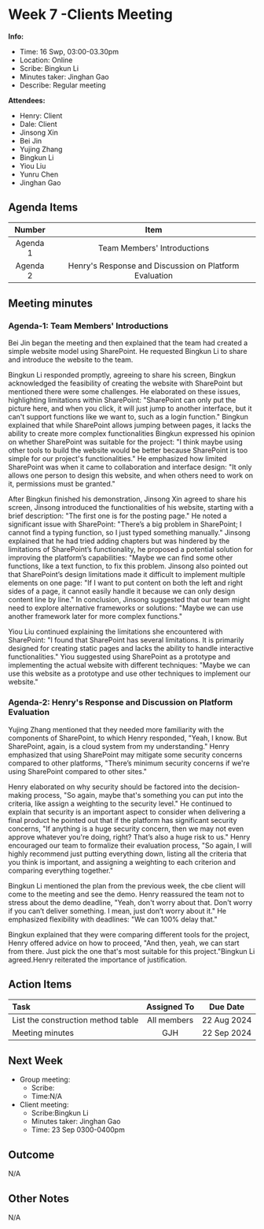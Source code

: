 # Week 7 -Clients Meeting 
**Info:**
- Time: 16 Swp, 03:00-03.30pm
- Location: Online
- Scribe: Bingkun Li
- Minutes taker: Jinghan Gao
- Describe: Regular meeting

**Attendees:**
- Henry: Client
- Dale: Client
- Jinsong Xin
- Bei Jin
- Yujing Zhang
- Bingkun Li
- Yiou Liu
- Yunru Chen
- Jinghan Gao

## Agenda Items
| Number    |        Item                                |
|:---------:|:------------------------------------------:|
| Agenda 1  | Team Members' Introductions               |
| Agenda 2  | Henry's Response and Discussion on Platform Evaluation       |



## Meeting minutes

### Agenda-1: Team Members' Introductions
Bei Jin began the meeting and then explained that the team had created a simple website model using SharePoint. He requested Bingkun Li to share and introduce the website to the team.

Bingkun Li responded promptly, agreeing to share his screen, Bingkun acknowledged the feasibility of creating the website with SharePoint but mentioned there were some challenges.
He elaborated on these issues, highlighting limitations within SharePoint: "SharePoint can only put the picture here, and when you click, it will just jump to another interface, but it can't support functions like we want to, such as a login function." Bingkun explained that while SharePoint allows jumping between pages, it lacks the ability to create more complex functionalities
Bingkun expressed his opinion on whether SharePoint was suitable for the project: "I think maybe using other tools to build the website would be better because SharePoint is too simple for our project's functionalities."
He emphasized how limited SharePoint was when it came to collaboration and interface design: "It only allows one person to design this website, and when others need to work on it, permissions must be granted."

After Bingkun finished his demonstration, Jinsong Xin agreed to share his screen, Jinsong introduced the functionalities of his website, starting with a brief description: "The first one is for the posting page."
He noted a significant issue with SharePoint: "There’s a big problem in SharePoint; I cannot find a typing function, so I just typed something manually."
Jinsong explained that he had tried adding chapters but was hindered by the limitations of SharePoint’s functionality, he proposed a potential solution for improving the platform’s capabilities: "Maybe we can find some other functions, like a text function, to fix this problem.
Jinsong also pointed out that SharePoint’s design limitations made it difficult to implement multiple elements on one page: "If I want to put content on both the left and right sides of a page, it cannot easily handle it because we can only design content line by line."
In conclusion, Jinsong suggested that our team might need to explore alternative frameworks or solutions: "Maybe we can use another framework later for more complex functions."

Yiou Liu continued explaining the limitations she encountered with SharePoint: "I found that SharePoint has several limitations. It is primarily designed for creating static pages and lacks the ability to handle interactive functionalities."
Yiou suggested using SharePoint as a prototype and implementing the actual website with different techniques: "Maybe we can use this website as a prototype and use other techniques to implement our website."

### Agenda-2: Henry's Response and Discussion on Platform Evaluation
Yujing Zhang mentioned that they needed more familiarity with the components of SharePoint, to which Henry responded, "Yeah, I know. But SharePoint, again, is a cloud system from my understanding."
Henry emphasized that using SharePoint may mitigate some security concerns compared to other platforms, "There’s minimum security concerns if we're using SharePoint compared to other sites."

Henry elaborated on why security should be factored into the decision-making process, "So again, maybe that's something you can put into the criteria, like assign a weighting to the security level."
He continued to explain that security is an important aspect to consider when delivering a final product he pointed out that if the platform has significant security concerns, "If anything is a huge security concern, then we may not even approve whatever you're doing, right? That’s also a huge risk to us."
Henry encouraged our team to formalize their evaluation process, "So again, I will highly recommend just putting everything down, listing all the criteria that you think is important, and assigning a weighting to each criterion and comparing everything together."

Bingkun Li mentioned the plan from the previous week, the cbe client will come to the meeting and see the demo. Henry reassured the team not to stress about the demo deadline, "Yeah, don't worry about that. Don't worry if you can’t deliver something. I mean, just don’t worry about it." He emphasized flexibility with deadlines: "We can 100% delay that."

Bingkun explained that they were comparing different tools for the project, Henry offered advice on how to proceed, "And then, yeah, we can start from there. Just pick the one that's most suitable for this project."Bingkun Li agreed.Henry reiterated the importance of justification.

## Action Items
|Task                           | Assigned To |Due Date             |
|:------------------------------|:-----------:|:-------------------:|
|List the construction method table | All members | 22 Aug 2024 |
|Meeting minutes                | GJH         |22 Sep 2024|


## Next Week
- Group meeting: 
  - Scribe: 
  - Time:N/A
- Client meeting:
  - Scribe:Bingkun Li
  - Minutes taker: Jinghan Gao
  - Time: 23 Sep 0300-0400pm
    
## Outcome
N/A

## Other Notes
N/A
